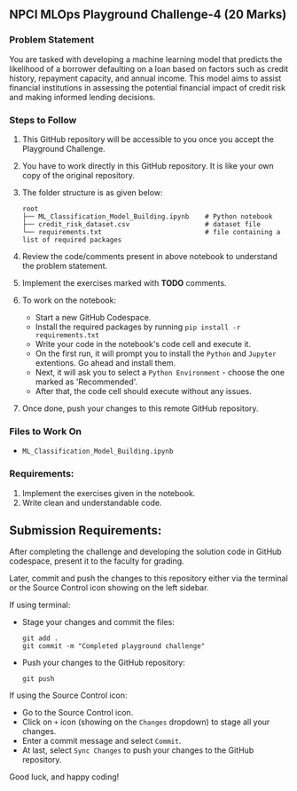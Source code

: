 ## NPCI MLOps Playground Challenge-4  (20 Marks)

### Problem Statement
You are tasked with developing a machine learning model that predicts the likelihood of a borrower defaulting on a loan based on factors such as credit history, repayment capacity, and annual income. This model aims to assist financial institutions in assessing the potential financial impact of credit risk and making informed lending decisions.

### Steps to Follow
1. This GitHub repository will be accessible to you once you accept the Playground Challenge.
2. You have to work directly in this GitHub repository. It is like your own copy of the original repository.

3. The folder structure is as given below:
   ```
   root
   ├── ML_Classification_Model_Building.ipynb    # Python notebook
   ├── credit_risk_dataset.csv                   # dataset file
   └── requirements.txt                          # file containing a list of required packages
   ```

4. Review the code/comments present in above notebook to understand the problem statement.
5. Implement the exercises marked with **TODO** comments.
6. To work on the notebook:
    - Start a new GitHub Codespace.
    - Install the required packages by running `pip install -r requirements.txt`
    - Write your code in the notebook's code cell and execute it. 
    - On the first run, it will prompt you to install the `Python` and `Jupyter` extentions. Go ahead and install them.
    - Next, it will ask you to select a `Python Environment` - choose the one marked as 'Recommended'.
    - After that, the code cell should execute without any issues.
7. Once done, push your changes to this remote GitHub repository.

### Files to Work On
- `ML_Classification_Model_Building.ipynb`

### Requirements:
1. Implement the exercises given in the notebook.
2. Write clean and understandable code.

## Submission Requirements:
After completing the challenge and developing the solution code in GitHub codespace, present it to the faculty for grading. 

Later, commit and push the changes to this repository either via the terminal or the Source Control icon showing on the left sidebar.

If using terminal:
  - Stage your changes and commit the files:
    ```
    git add .
    git commit -m "Completed playground challenge"
    ```
  - Push your changes to the GitHub repository:
    ```
    git push
    ```

If using the Source Control icon:
  - Go to the Source Control icon.
  - Click on `+` icon (showing on the `Changes` dropdown) to stage all your changes.
  - Enter a commit message and select `Commit`.
  - At last, select `Sync Changes` to push your changes to the GitHub repository.

Good luck, and happy coding!
